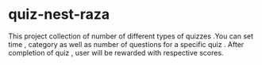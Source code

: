 # quiz-nest-raza
This project collection of number of different types of quizzes  .You can set time , category as well as number of questions for a specific quiz . After completion of quiz , user will be rewarded with  respective scores.
